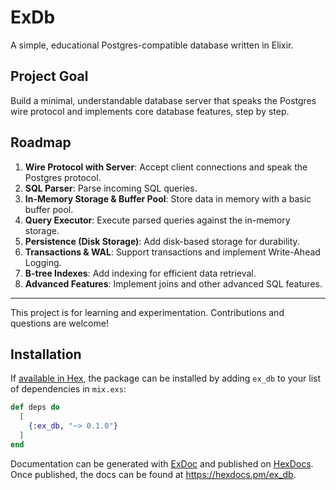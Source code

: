# ExDb

A simple, educational Postgres-compatible database written in Elixir.

## Project Goal

Build a minimal, understandable database server that speaks the Postgres wire protocol and implements core database features, step by step.

## Roadmap

1. **Wire Protocol with Server**: Accept client connections and speak the Postgres protocol.
2. **SQL Parser**: Parse incoming SQL queries.
3. **In-Memory Storage & Buffer Pool**: Store data in memory with a basic buffer pool.
4. **Query Executor**: Execute parsed queries against the in-memory storage.
5. **Persistence (Disk Storage)**: Add disk-based storage for durability.
6. **Transactions & WAL**: Support transactions and implement Write-Ahead Logging.
7. **B-tree Indexes**: Add indexing for efficient data retrieval.
8. **Advanced Features**: Implement joins and other advanced SQL features.

---

This project is for learning and experimentation. Contributions and questions are welcome!

## Installation

If [available in Hex](https://hex.pm/docs/publish), the package can be installed
by adding `ex_db` to your list of dependencies in `mix.exs`:

```elixir
def deps do
  [
    {:ex_db, "~> 0.1.0"}
  ]
end
```

Documentation can be generated with [ExDoc](https://github.com/elixir-lang/ex_doc)
and published on [HexDocs](https://hexdocs.pm). Once published, the docs can
be found at <https://hexdocs.pm/ex_db>.

